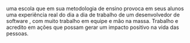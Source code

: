 uma escola que em
sua metodologia de ensino provoca em seus alunos uma experiência
real do dia a dia de trabalho de um desenvolvedor de software , com
muito trabalho em equipe e mão na massa. Trabalho e acredito em
ações que possam gerar um impacto positivo na vida das pessoas.

